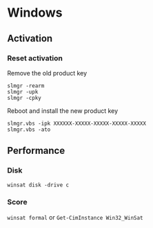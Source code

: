 # Windows

## Activation

### Reset activation

Remove the old product key
```
slmgr -rearm
slmgr -upk
slmgr -cpky
```
Reboot and install the new product key
```
slmgr.vbs -ipk XXXXXX-XXXXX-XXXXX-XXXXX-XXXXX
slmgr.vbs -ato
```

## Performance

### Disk

`winsat disk -drive c`

### Score

`winsat formal`
or
`Get-CimInstance Win32_WinSat`
